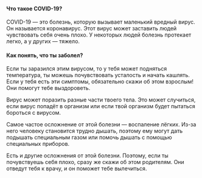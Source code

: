 #### Что такое COVID-19?

COVID-19 — это болезнь, которую вызывает маленький вредный вирус. Он называется коронавирус. Этот вирус может заставить людей чувствовать себя очень плохо. У некоторых людей болезнь протекает легко, а у других — тяжело.

#### Как понять, что ты заболел?

Если ты заразился этим вирусом, то у тебя может подняться температура, ты можешь почувствовать усталость и начать кашлять. Если у тебя есть эти симптомы, обязательно скажи об этом взрослым! Они помогут тебе выздороветь.

Вирус может поразить разные части твоего тела. Это может случиться, если вирус попадёт в организм или если твой организм будет пытаться бороться с вирусом.

Самое частое осложнение от этой болезни — воспаление лёгких. Из-за него человеку становится трудно дышать, поэтому ему могут дать подышать специальным газом или помочь дышать с помощью специальных приборов. 

Есть и другие осложнения от этой болезни. Поэтому, если ты почувствуешь себя плохо, сразу же скажи об этом родителям. Они отведут тебя к врачу, и он поможет тебе вылечиться.